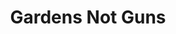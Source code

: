 ---
pid: NS92
title: Gardens Not Guns
location_transcription: Norris Square Park
zipcode: '19133'
outside_phl: 
neighborhood: Fairhill,North Philadelphia
age: '80'
age_range: 70+
instagram: 
image_file_name: NS_92.jpg
proposal_transcription: 
topic: Violence
topic_summary: '0'
type: Other No Form
keywords_other: gardens, guns
credit: Sylvia Metzler
image_labels: 
twitter: 
facebook: 
permalink: "/monuments/ns92/"
layout: item-page
---